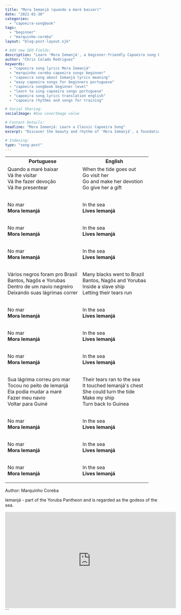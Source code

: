 ```yaml
---
title: "Mora Iemanjá (quando a maré baixar)"
date: "2021-01-30"
categories:
  - "capoeira-songbook"
tags:
  - "beginner"
  - "marquinho-coreba"
layout: "blog-post-layout.njk"

# Add new SEO Fields:
description: "Learn 'Mora Iemanjá', a beginner-friendly Capoeira song by Marquinho Coreba. Explore lyrics & cultural meaning of this popular canta!"
author: "Chris Calado Rodriguez"
keywords:
  - "capoeira song lyrics Mora Iemanjá"
  - "marquinho coreba capoeira songs beginner"
  - "capoeira song about Iemanjá lyrics meaning"
  - "easy capoeira songs for beginners portuguese"
  - "capoeira songbook beginner level"
  - "learn to sing capoeira songs portuguese"
  - "capoeira song lyrics translation english"
  - "capoeira rhythms and songs for training"

# Social Sharing:
socialImage: #Use coverImage value

# Content Details:
headline: "Mora Iemanjá: Learn a Classic Capoeira Song"
excerpt: "Discover the beauty and rhythm of 'Mora Iemanjá', a foundational capoeira song perfect for beginners, exploring its lyrics and cultural significance."

# Indexing:
type: "song-post"
---
```



<table class="capoeira-table">
    <tr class="header-row">
        <th>Portuguese</th>
        <th>English</th>
    </tr>
    <tr>
        <td>Quando a maré baixar<br>
Vá lhe visitar<br>
Vá lhe fazer devoção<br>
Vá lhe presentear<br><br>

No mar<br>
**Mora Iemanjá**<br><br>

No mar<br>
**Mora Iemanjá**<br><br>

No mar<br>
**Mora Iemanjá**<br><br>

Vários negros foram pro Brasil<br>
Bantos, Nagôs e Yorubas<br>
Dentro de um navio negreiro<br>
Deixando suas lágrimas correr<br><br>

No mar<br>
**Mora Iemanjá**<br><br>

No mar<br>
**Mora Iemanjá**<br><br>

No mar<br>
**Mora Iemanjá**<br><br>

Sua lágrima correu pro mar<br>
Tocou no peito de Iemanjá<br>
Ela podia mudar a maré<br>
Fazer meu navio<br>
Voltar para Guiné<br><br>

No mar<br>
**Mora Iemanjá**<br><br>

No mar<br>
**Mora Iemanjá**<br><br>

No mar<br>
**Mora Iemanjá**
</td>
        <td>When the tide goes out<br>
Go visit her<br>
Go and make her devotion<br>
Go give her a gift<br><br>

In the sea<br>
**Lives Iemanjá**<br><br>

In the sea<br>
**Lives Iemanjá**<br><br>

In the sea<br>
**Lives Iemanjá**<br><br>

Many blacks went to Brazil<br>
Bantos, Nagôs and Yorubas<br>
Inside a slave ship<br>
Letting their tears run<br><br>

In the sea<br>
**Lives Iemanjá**<br><br>

In the sea<br>
**Lives Iemanjá**<br><br>

In the sea<br>
**Lives Iemanjá**<br><br>

Their tears ran to the sea<br>
It touched Iemanjá's chest<br>
She could turn the tide<br>
Make my ship<br>
Turn back to Guinea<br><br>

In the sea<br>
**Lives Iemanjá**<br><br>

In the sea<br>
**Lives Iemanjá**<br><br>

In the sea<br>
**Lives Iemanjá**
</td>
    </tr>
</table>

<figcaption>
Author: Marquinho Coreba
</figcaption>

<p>Iemanjá - part of the Yoruba Pantheon and is regarded as the godess of the sea.</p>

<iframe width="560" height="315" src="https://www.youtube.com/embed/-4M01O7uhPQ" title="YouTube video player" frameborder="0" allow="accelerometer; autoplay; clipboard-write; encrypted-media; gyroscope; picture-in-picture" allowfullscreen></iframe>
```